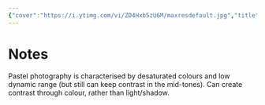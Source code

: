 ```yaml
---
{"cover":"https://i.ytimg.com/vi/ZD4Hxb5zU6M/maxresdefault.jpg","title":"Darktable Episode 80: Pastel look","channel":"[[Boris Hajdukovic]]","published":"2024-05-02","source":"https://www.youtube.com/watch?v=YNB-4fnfZHA","watched":false,"reviewed":null,"dg-publish":true,"tags":["youtube","videos"],"permalink":"/Clippings/Darktable Episode 80 Pastel look/","dgPassFrontmatter":true,"noteIcon":"1","created":"2024-11-21T14:21:08.981+09:00"}
---
```


# Notes

Pastel photography is characterised by desaturated colours and low dynamic range (but still can keep contrast in the mid-tones).
Can create contrast through colour, rather than light/shadow.